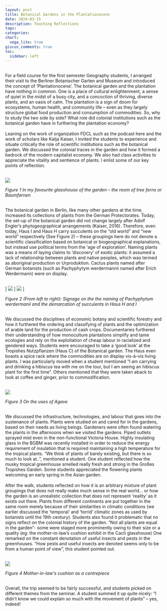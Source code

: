 ```yaml
---
layout: post
title: Botanical Gardens in the Plantationocene
date: 2024-03-15
description: Teaching Reflections
tags: 
categories: 
chart:
  vega_lite: true
giscus_comments: true
toc:
  sidebar: left
---
```


<br>

<div style="text-align: left">
For a field course for the first semester Geography students, I arranged their visit to the Berliner Botanischer Garten and Museum and introduced the concept of ‘Plantationocene’. The botanical garden and the plantation have nothing in common. One is a place of cultural enlightenment, a sense of quiet in the midst of a busy city, and a concoction of thriving, diverse plants, and an oasis of calm. The plantation is a sign of doom for ecosystems, human health, and community life – even as they largely structure global food production and consumption of commodities. So, why to study the two side by side? What role did colonial institutions such as the botanical garden have in furthering the plantation economy?
</div>

<br>

<div style="text-align: left">
Leaning on the work of organization FDCL such as the podcast here and the work of scholars like Katja Kaiser, I invited the students to experience and situate critically the role of scientific institutions such as the botanical garden.
We discussed the colonial traces in the garden and how it formed a bedrock of the modern capitalist economy. We also had class activities to appreciate the vitality and sentience of plants. I enlist some of our key points of reflection.
</div>

<br>

![](/assets/uploads/blogs/blog1-1.jpg)

*Figure 1 In my favourite glasshouse of the garden – the room of tree ferns or Baumfarnen*

<br>

<div style="text-align: left">
The botanical garden in Berlin, like many other gardens at the time, increased its collections of plants from the German Protectorates. Today, the set-up of the botanical garden did not change largely after Adolf Engler’s phytogeographical arrangements (Kaiser, 2016).
Therefore, even today, Haus I and Haus H carry succulents on the “old world” and “new world” respectively (See Figure 2) – these groupings here do not denote a scientific classification based on botanical or biogeographical explanations, but instead use political terms from the ‘age of exploration’. Naming plants was a means of laying claims to ‘discovery’ of exotic plants: it assumed a lack of relationship between plants and native peoples, which was termed as aboriginal production or Urproduktion. Cactus plants named after German botanists (such as Pachyphytym werdermannii named after Erich Werdermann) were on display.
</div>

<br>

| ![](/assets/uploads/blogs/blog1-20.jpg) | ![](/assets/uploads/blogs/blog1-21.jpg) |

*Figure 2 (From left to right): Signage on the the naming of Pachyphytum werdermanii and the demarcation of succulents in Haus H and I*

<br>

<div style="text-align: left">
We discussed the disciplines of economic botany and scientific forestry and how it furthered the ordering and classifying of plants and the optimization of arable land for the production of cash crops. Documentaries furthered their understanding of how monoculture plantations simplify and tame ecologies and rely on the exploitation of cheap labour in racialized and gendered ways. Students were encouraged to take a ‘good look’ at the Tropishes Nutzpflanzen (Haus C) of the Botanical garden. The Haus even boasts a spice rack where the commodities are on display vis-à-vis living plants. I was particularly moved when a student mentioned “I am carrying and drinking a hibiscus tea with me on the tour, but I am seeing an hibiscus plant for the first time”. Others mentioned that they were taken aback to look at coffee and ginger, prior to commodification.
</div>

<br>

![](/assets/uploads/blogs/blog1-3.jpg)

*Figure 3 On the uses of Agave*

<br>

<div style="text-align: left">
We discussed the infrastructure, technologies, and labour that goes into the sustenance of plants. Plants were studied on and cared for in the gardens, based on their needs as living beings. Gardeners were often found watering the plants in the afternoons when we visited the gardens. Piped outlets sprayed mist even in the non-functional Victoria House. Highly insulating glass in the BGBM was recently installed in order to reduce the energy requirement of insulation that is required maintaining a high temperature for the tropical plants. “We think of plants of barely existing, but there is so much to look at..”, mentioned a student. One student reflected how the musky  tropical greenhouse smelled really fresh and strong in the Großes Tropishes Garden. Some students appreciated the flowering plants welcoming an early spring in the Asian garden. 
</div>

<br>

<div style="text-align: left">
After the walk, students reflected on how it is an arbitrary mixture of plant groupings that does not really make much sense in the real world… or how the garden is an unrealistic collection that does not represent ‘reality’ as it exists out there. Plants from different continents are put together in the same room merely because of their similarities in climatic conditions (we earlier discussed the ‘temporal’ and ‘torrid’ climatic zones as used by botanists until the 19th century). Students also found it problematic that no signs reflect on the colonial history of the garden. “Not all plants are equal in the garden”- some were staged more prominently owing to their size or a quality (eg: the mother-in-law’s cushion exhibit in the Cacti glasshouse) One remarked on the constant denotation of useful insects and pests in the greenhouses. “How pests and useful insects are denoted seems only to be from a human point of view”, this student pointed out.
</div>

<br>

![](/assets/uploads/blogs/blog1-4.jpg)

*Figure 4 Mother-in-law's cushion as a centrepiece*

<br>

<div style="text-align: left">
Overall, the trip seemed to be fairly successful, and students picked on different themes from the seminar. A student summed it up quite nicely: “I didn’t know we could explain so much with the movement of plants” – yes, indeed!
</div>

<br>
